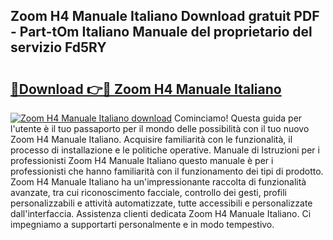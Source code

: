 ## Zoom H4 Manuale Italiano Download gratuit PDF - Part-tOm Italiano Manuale del proprietario del servizio Fd5RY

# <h2><a href="http://dfa9xo.blite.top/?on=Zoom+H4+Manuale+Italiano">🔗Download 👉🔴 Zoom H4 Manuale Italiano</a></h2>

[![Zoom H4 Manuale Italiano download](https://i.imgur.com/lujVjoI.png)](http://dfa9xo.blite.top/?on=Zoom+H4+Manuale+Italiano)
Cominciamo! Questa guida per l'utente è il tuo passaporto per il mondo delle possibilità con il tuo nuovo Zoom H4 Manuale Italiano. Acquisire familiarità con le funzionalità, il processo di installazione e le politiche operative. Manuale di Istruzioni per i professionisti Zoom H4 Manuale Italiano questo manuale è per i professionisti che hanno familiarità con il funzionamento dei tipi di prodotto. Zoom H4 Manuale Italiano ha un'impressionante raccolta di funzionalità avanzate, tra cui riconoscimento facciale, controllo dei gesti, profili personalizzabili e attività automatizzate, tutte accessibili e personalizzate dall'interfaccia. Assistenza clienti dedicata Zoom H4 Manuale Italiano. Ci impegniamo a supportarti personalmente e in modo tempestivo.
